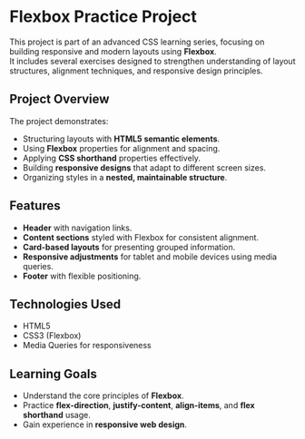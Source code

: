 # Flexbox Practice Project

This project is part of an advanced CSS learning series, focusing on building responsive and modern layouts using **Flexbox**.  
It includes several exercises designed to strengthen understanding of layout structures, alignment techniques, and responsive design principles.

## Project Overview
The project demonstrates:
- Structuring layouts with **HTML5 semantic elements**.
- Using **Flexbox** properties for alignment and spacing.
- Applying **CSS shorthand** properties effectively.
- Building **responsive designs** that adapt to different screen sizes.
- Organizing styles in a **nested, maintainable structure**.

## Features
- **Header** with navigation links.
- **Content sections** styled with Flexbox for consistent alignment.
- **Card-based layouts** for presenting grouped information.
- **Responsive adjustments** for tablet and mobile devices using media queries.
- **Footer** with flexible positioning.

## Technologies Used
- HTML5
- CSS3 (Flexbox)
- Media Queries for responsiveness

## Learning Goals
- Understand the core principles of **Flexbox**.
- Practice **flex-direction**, **justify-content**, **align-items**, and **flex shorthand** usage.
- Gain experience in **responsive web design**.

